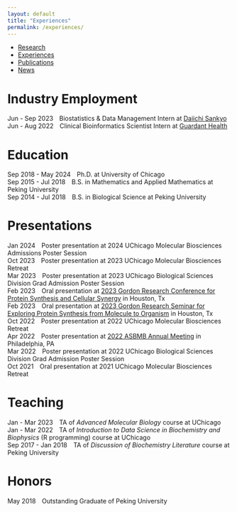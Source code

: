 ```yaml
---
layout: default
title: "Experiences"
permalink: /experiences/
---
```


* [Research](https://sihaohuanguc.github.io/research)
* [Experiences](https://sihaohuanguc.github.io/experiences)
* [Publications](https://sihaohuanguc.github.io/publications)
* [News](https://sihaohuanguc.github.io/news)

# Industry Employment
Jun - Sep 2023&emsp;Biostatistics & Data Management Intern at [Daiichi Sankyo](https://www.daiichisankyo.com)
<br/>
Jun - Aug 2022&emsp;Clinical Bioinformatics Scientist Intern at [Guardant Health](https://guardanthealth.com)

# Education
Sep 2018 - May 2024&emsp;Ph.D. at University of Chicago
<br/>
Sep 2015 - Jul 2018&emsp;B.S. in Mathematics and Applied Mathematics at Peking University
<br/>
Sep 2014 - Jul 2018&emsp;B.S. in Biological Science at Peking University

# Presentations
Jan 2024&emsp;Poster presentation at 2024 UChicago Molecular Biosciences Admissions Poster Session
<br/>
Oct 2023&emsp;Poster presentation at 2023 UChicago Molecular Biosciences Retreat
<br/>
Mar 2023&emsp;Poster presentation at 2023 UChicago Biological Sciences Division Grad Admission Poster Session
<br/>
Feb 2023&emsp;Oral presentation at [2023 Gordon Research Conference for Protein Synthesis and Cellular Synergy](https://www.grc.org/translation-machinery-in-health-and-disease-conference/2023/) in Houston, Tx
<br/>
Feb 2023&emsp;Oral presentation at [2023 Gordon Research Seminar for Exploring Protein Synthesis from Molecule to Organism](https://www.grc.org/translation-machinery-in-health-and-disease-grs-conference/2023/) in Houston, Tx
<br/>
Oct 2022&emsp;Poster presentation at 2022 UChicago Molecular Biosciences Retreat
<br/>
Apr 2022&emsp;Poster presentation at [2022 ASBMB Annual Meeting](https://www.asbmb.org/meetings-events/2022-annual-meeting) in Philadelphia, PA
<br/>
Mar 2022&emsp;Poster presentation at 2022 UChicago Biological Sciences Division Grad Admission Poster Session
<br/>
Oct 2021&emsp;Oral presentation at 2021 UChicago Molecular Biosciences Retreat

# Teaching
Jan - Mar 2023&emsp;TA of *Advanced Molecular Biology* course at UChicago
<br/>
Jan - Mar 2022&emsp;TA of *Introduction to Data Science in Biochemistry and Biophysics* (R programming) course at UChicago
<br/>
Sep 2017 - Jan 2018&emsp;TA of *Discussion of Biochemistry Literature* course at Peking University

# Honors
May 2018&emsp;Outstanding Graduate of Peking University



